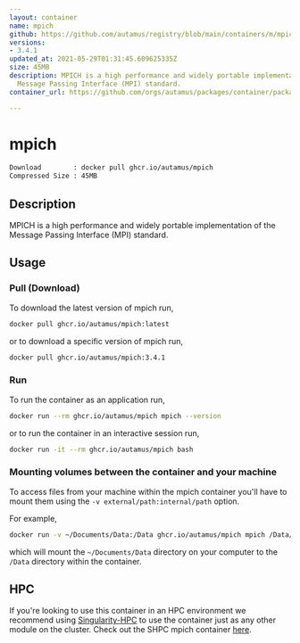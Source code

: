 ```yaml
---
layout: container
name: mpich
github: https://github.com/autamus/registry/blob/main/containers/m/mpich/spack.yaml
versions:
- 3.4.1
updated_at: 2021-05-29T01:31:45.609625335Z
size: 45MB
description: MPICH is a high performance and widely portable implementation of the
  Message Passing Interface (MPI) standard.
container_url: https://github.com/orgs/autamus/packages/container/package/mpich

---
```

# mpich
```bash 
Download        : docker pull ghcr.io/autamus/mpich
Compressed Size : 45MB
```

## Description
MPICH is a high performance and widely portable implementation of the Message Passing Interface (MPI) standard.

## Usage
### Pull (Download)
To download the latest version of mpich run,

```bash
docker pull ghcr.io/autamus/mpich:latest
```

or to download a specific version of mpich run,

```bash
docker pull ghcr.io/autamus/mpich:3.4.1
```
### Run
To run the container as an application run,
```bash
docker run --rm ghcr.io/autamus/mpich mpich --version
```

or to run the container in an interactive session run,
```bash
docker run -it --rm ghcr.io/autamus/mpich bash
```

### Mounting volumes between the container and your machine
To access files from your machine within the mpich container you'll have to mount them using the `-v external/path:internal/path` option.

For example,
```bash
docker run -v ~/Documents/Data:/Data ghcr.io/autamus/mpich mpich /Data/myData.csv
```
which will mount the `~/Documents/Data` directory on your computer to the `/Data` directory within the container.

## HPC
If you're looking to use this container in an HPC environment we recommend using [Singularity-HPC](https://singularity-hpc.readthedocs.io) to use the container just as any other module on the cluster. Check out the SHPC mpich container [here](https://singularityhub.github.io/singularity-hpc/r/ghcr.io-autamus-mpich/).